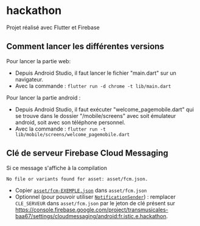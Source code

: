 # hackathon

Projet réalisé avec Flutter et Firebase

## Comment lancer les différentes versions
Pour lancer la partie web:
- Depuis Android Studio, il faut lancer le fichier "main.dart" sur un navigateur.
- Avec la commande : `flutter run -d chrome -t lib/main.dart`

Pour lancer la partie android :
- Depuis Android Studio, il faut exécuter "welcome_pagemobile.dart" qui se trouve dans le dossier "/mobile/screens" avec soit émulateur android, soit avec son téléphone personnel.
- Avec la commande : `flutter run -t lib/mobile/screens/welcome_pagemobile.dart`

## Clé de serveur Firebase Cloud Messaging

Si ce message s'affiche à la compilation

```
No file or variants found for asset: asset/fcm.json.
```

- Copier [`asset/fcm-EXEMPLE.json`](asset/fcm.json) dans
  `asset/fcm.json`
- Optionnel (pour pouvoir utiliser
  [`NotificationSender`](lib/services/notification_sender.dart)) : remplacer
  `CLE_SERVEUR` dans `asset/fcm.json` par le jeton de clé présent sur
  https://console.firebase.google.com/project/transmusicales-baa67/settings/cloudmessaging/android:fr.istic.e.hackathon.

